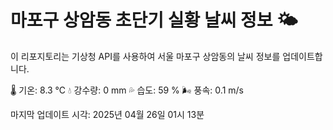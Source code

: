 
# 마포구 상암동 초단기 실황 날씨 정보 🌤️

이 리포지토리는 기상청 API를 사용하여 서울 마포구 상암동의 날씨 정보를 업데이트합니다. 

🌡️ 기온: 8.3 ℃
💧 강수량: 0 mm
💦 습도: 59 %
🌬️ 풍속: 0.1 m/s

마지막 업데이트 시각: 2025년 04월 26일 01시 13분    
